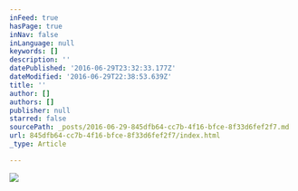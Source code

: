 ```yaml
---
inFeed: true
hasPage: true
inNav: false
inLanguage: null
keywords: []
description: ''
datePublished: '2016-06-29T23:32:33.177Z'
dateModified: '2016-06-29T22:38:53.639Z'
title: ''
author: []
authors: []
publisher: null
starred: false
sourcePath: _posts/2016-06-29-845dfb64-cc7b-4f16-bfce-8f33d6fef2f7.md
url: 845dfb64-cc7b-4f16-bfce-8f33d6fef2f7/index.html
_type: Article

---
```

![](https://the-grid-user-content.s3-us-west-2.amazonaws.com/e52e2cdf-a59d-4792-994b-15382c4ea5ae.jpg)